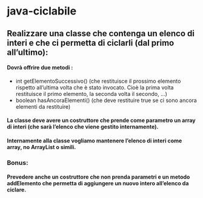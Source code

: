# java-ciclabile

## Realizzare una classe che contenga un elenco di interi e che ci permetta di ciclarli (dal primo all’ultimo):

#### Dovrà offrire due metodi :
- int getElementoSuccessivo() (che restituisce il prossimo elemento rispetto all’ultima volta che è stato invocato. Cioè la prima volta restituisce il primo elemento, la seconda volta il secondo, …)
- boolean hasAncoraElementi() (che deve restituire true se ci sono ancora elementi da restituire)

#### La classe deve avere un costruttore che prende come parametro un array di interi (che sarà l’elenco che viene gestito internamente).

#### Internamente alla classe vogliamo mantenere l’elenco di interi come array, no ArrayList o simili.

### Bonus:
#### Prevedere anche un costruttore che non prenda parametri e un metodo addElemento che permetta di aggiungere un nuovo intero all’elenco da ciclare.
